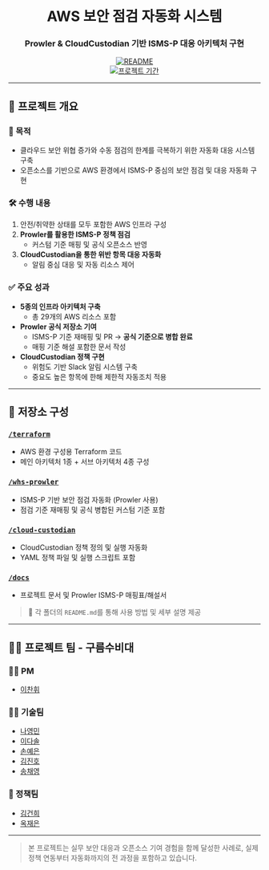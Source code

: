 <div align="center">

# AWS 보안 점검 자동화 시스템  
### Prowler & CloudCustodian 기반 ISMS-P 대응 아키텍처 구현

[![README](https://img.shields.io/badge/-README-important?logo=markdown)]()  
[![프로젝트 기간](https://img.shields.io/badge/2025.05~2025.08-진행-green?style=flat)]()

</div>

---

## 📌 프로젝트 개요

### 🎯 목적
- 클라우드 보안 위협 증가와 수동 점검의 한계를 극복하기 위한 자동화 대응 시스템 구축
- 오픈소스를 기반으로 AWS 환경에서 ISMS-P 중심의 보안 점검 및 대응 자동화 구현

### 🛠️ 수행 내용
1. 안전/취약한 상태를 모두 포함한 AWS 인프라 구성
2. **Prowler를 활용한 ISMS-P 정책 점검**
   - 커스텀 기준 매핑 및 공식 오픈소스 반영
3. **CloudCustodian을 통한 위반 항목 대응 자동화**
   - 알림 중심 대응 및 자동 리소스 제어

### ✅ 주요 성과
- **5종의 인프라 아키텍처 구축**
  - 총 29개의 AWS 리소스 포함
- **Prowler 공식 저장소 기여**
  - ISMS-P 기준 재매핑 및 PR → **공식 기준으로 병합 완료**
  - 매핑 기준 해설 포함한 문서 작성
- **CloudCustodian 정책 구현**
  - 위험도 기반 Slack 알림 시스템 구축
  - 중요도 높은 항목에 한해 제한적 자동조치 적용

---

## 📂 저장소 구성

### [`/terraform`](https://github.com/WHS3-CloudGuardians/Cloud-infra/tree/main/terraform)
- AWS 환경 구성용 Terraform 코드
- 메인 아키텍처 1종 + 서브 아키텍처 4종 구성

### [`/whs-prowler`](https://github.com/WHS3-CloudGuardians/Cloud-infra/tree/main/whs-prowler)
- ISMS-P 기반 보안 점검 자동화 (Prowler 사용)
- 점검 기준 재매핑 및 공식 병합된 커스텀 기준 포함

### [`/cloud-custodian`](https://github.com/WHS3-CloudGuardians/Cloud-infra/tree/main/cloud-custodian)
- CloudCustodian 정책 정의 및 실행 자동화
- YAML 정책 파일 및 실행 스크립트 포함

### [`/docs`](https://github.com/WHS3-CloudGuardians/Cloud-infra/tree/main/docs)
- 프로젝트 문서 및 Prowler ISMS-P 매핑표/해설서

> 📎 각 폴더의 `README.md`를 통해 사용 방법 및 세부 설명 제공

---

## 🧑‍💻 프로젝트 팀 - **구름수비대**

### 👨‍🏫 PM  
- [이찬휘](https://github.com/iChanee)

### 👨‍💻 기술팀  
- [나영민](https://github.com/skdudals99)  
- [이다솔](https://github.com/dasol729)  
- [손예은](https://github.com/ye-nni)  
- [김진호](https://github.com/oscarjhk)  
- [송채영](https://github.com/buddle031)

### 📜 정책팀  
- [김건희](https://github.com/ghkim583)  
- [옥재은](https://github.com/Jaen-923)

---

> 본 프로젝트는 실무 보안 대응과 오픈소스 기여 경험을 함께 달성한 사례로, 실제 정책 연동부터 자동화까지의 전 과정을 포함하고 있습니다.
